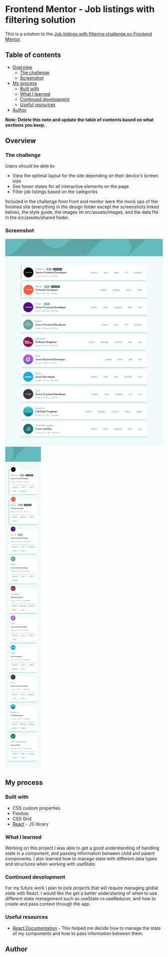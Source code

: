 # Frontend Mentor - Job listings with filtering solution

This is a solution to the [Job listings with filtering challenge on Frontend Mentor](https://www.frontendmentor.io/challenges/job-listings-with-filtering-ivstIPCt). 

## Table of contents

- [Overview](#overview)
  - [The challenge](#the-challenge)
  - [Screenshot](#screenshot)
- [My process](#my-process)
  - [Built with](#built-with)
  - [What I learned](#what-i-learned)
  - [Continued development](#continued-development)
  - [Useful resources](#useful-resources)
- [Author](#author)

**Note: Delete this note and update the table of contents based on what sections you keep.**

## Overview

### The challenge

Users should be able to:

- View the optimal layout for the site depending on their device's screen size
- See hover states for all interactive elements on the page
- Filter job listings based on the categories

Included in the challenge from front end mentor were the mock ups of the finished site (everything in the design folder except the screenshots linked below), the style guide, the images im src/assets/images, and the data file in the src/assets/shared folder. 

### Screenshot

![desktop view](./src/design/desktop-screenshot.png)
![mobile view](./src/design/mobile-screenshot.png)


## My process

### Built with

- CSS custom properties
- Flexbox
- CSS Grid
- [React](https://reactjs.org/) - JS library


### What I learned

Working on this project I was able to get a good understanding of handling state in a component, and passing information between child and parent components. I also learned how to manage state with different data types and structures when working with useState. 

### Continued development

For my future work I plan to pick projects that will require managing global state with React. I would like the get a better understaning of when to use different state management such as useState vs useReducer, and how to create and pass context through the app.

### Useful resources

- [React Documentation](https://beta.reactjs.org/learn/managing-state) - This helped me decide how to manage the state of my components and how to pass information between them.


## Author


